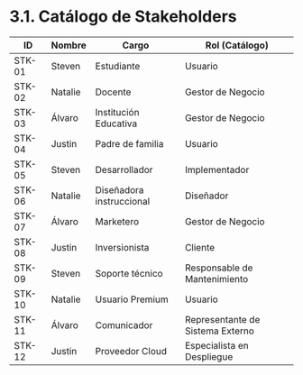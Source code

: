 # 3.1. Catálogo de Stakeholders


| **ID**   | **Nombre** | **Cargo**                 | **Rol (Catálogo)**                    |
|----------|------------|---------------------------|---------------------------------------|
| STK-01   | Steven     | Estudiante                | Usuario                               |
| STK-02   | Natalie    | Docente                   | Gestor de Negocio                     |
| STK-03   | Álvaro     | Institución Educativa     | Gestor de Negocio                     |
| STK-04   | Justin     | Padre de familia          | Usuario                               |
| STK-05   | Steven     | Desarrollador             | Implementador                         |
| STK-06   | Natalie    | Diseñadora instruccional  | Diseñador                             |
| STK-07   | Álvaro     | Marketero                 | Gestor de Negocio                     |
| STK-08   | Justin     | Inversionista             | Cliente                               |
| STK-09   | Steven     | Soporte técnico           | Responsable de Mantenimiento          |
| STK-10   | Natalie    | Usuario Premium           | Usuario                               |
| STK-11   | Álvaro     | Comunicador               | Representante de Sistema Externo      |
| STK-12   | Justin     | Proveedor Cloud           | Especialista en Despliegue            |
